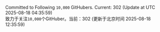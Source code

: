 Committed to Following `10,000` GitHubers. Current: <!-- FOLLOWING_COUNT -->302<!-- FOLLOWING_COUNT --> (Update at UTC <!-- LAST_UPDATED -->2025-08-18 04:35:59<!-- LAST_UPDATED -->)<br>
致力于关注`10,000`个GitHuber。当前：<!-- FOLLOWING_COUNT -->302<!-- FOLLOWING_COUNT --> (更新于北京时间 <!-- LAST_UPDATED_CST -->2025-08-18 12:35:59<!-- LAST_UPDATED_CST -->)
